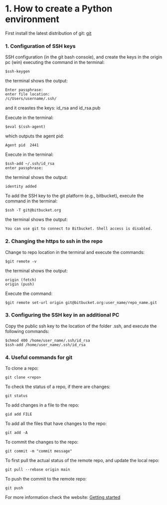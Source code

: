 # 1. How to create a Python environment

First install the latest distribution of git: [git](https://git-scm.com/)


### 1. Configuration of SSH keys 

SSH configuration (in the git bash console), and create the keys in the origin pc (win) executing the command in the terminal:

```
$ssh-keygen
```

the terminal shows the output:

```
Enter passphrase:
enter file location: 
/c/Users/username/.ssh/
```

and it creastes the keys: id_rsa and id_rsa.pub

Execute in the terminal:

```
$eval $(ssh-agent)
```

which outputs the agent pid: 

```
Agent pid  2441
```

Execute in the terminal:

```
$ssh-add ~/.ssh/id_rsa
enter passphrase:
```
the terminal shows the output:

```
identity added
```

To add the SSH key to the git platform (e.g., bitbucket), execute the command in the terminal:

```
$ssh -T git@bitbucket.org
```

the terminal shows the output:

```
You can use git to connect to Bitbucket. Shell access is disabled.
```

### 2. Changing the https to ssh in the repo
Change to repo location in the terminal and execute the commands:

```
$git remote -v
```
the terminal shows the output:

```
origin (fetch)
origin (push)
```

Execute the command:

```
$git remote set-url origin git@bitbucket.org:user_name/repo_name.git
```

### 3. Configuring the SSH key in an additional PC
Copy the public ssh key to the location of the folder .ssh, and execute the following commands:

```
$chmod 400 /home/user_name/.ssh/id_rsa
$ssh-add /home/user_name/.ssh/id_rsa
```

### 4. Useful commands for git

To clone a repo:

```
git clone <repo>
```

To check the status of a repo, if there are changes:
```
git status
```

To add changes in a file to the repo:
```
gid add FILE
```

To add all the files that have changes to the repo:
```
git add -A
```

To commit the changes to the repo:
```
git commit -m "commit message"
```

To first pull the actual status of the remote repo, and update the local repo:
```
git pull --rebase origin main
```

To push the commit to the remote repo:
```
git push
```

For more information check the website: [Getting started](https://www.atlassian.com/git/tutorials/rewriting-history/git-rebase)
